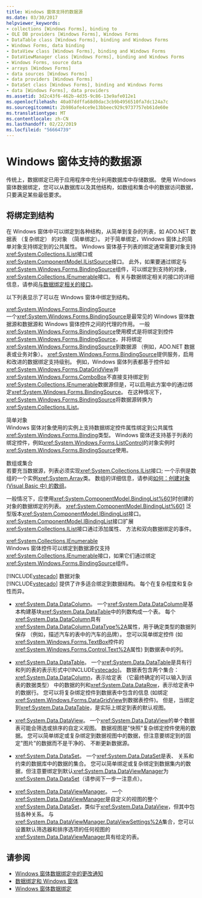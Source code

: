 ```yaml
---
title: Windows 窗体支持的数据源
ms.date: 03/30/2017
helpviewer_keywords:
- collections [Windows Forms], binding to
- OLE DB providers [Windows Forms], Windows Forms
- DataTable class [Windows Forms], binding and Windows Forms
- Windows Forms, data binding
- DataView class [Windows Forms], binding and Windows Forms
- DataViewManager class [Windows Forms], binding and Windows Forms
- Windows Forms, source data
- arrays [Windows Forms]
- data sources [Windows Forms]
- data providers [Windows Forms]
- DataSet class [Windows Forms], binding and Windows Forms
- data [Windows Forms], data providers
ms.assetid: 3d2c43f6-462b-4d35-9c86-13e9afe012e1
ms.openlocfilehash: 40a07ddffa68d0dac3cb9b4956510fa7dc124a7c
ms.sourcegitcommit: 2b986afe4ce9e13bbeec929c9737757eb61de60e
ms.translationtype: MT
ms.contentlocale: zh-CN
ms.lasthandoff: 02/22/2019
ms.locfileid: "56664739"
---
```

# <a name="data-sources-supported-by-windows-forms"></a>Windows 窗体支持的数据源
传统上，数据绑定已用于应用程序中充分利用数据库中存储数据。 使用 Windows 窗体数据绑定，您可以从数据库以及其他结构，如数组和集合中的数据访问数据，只要满足某些最低要求。  
  
## <a name="structures-to-bind-to"></a>将绑定到结构  
 在 Windows 窗体中可以绑定到各种结构，从简单到复杂的列表，如 ADO.NET 数据表 （复杂绑定） 的对象 （简单绑定）。 对于简单绑定，Windows 窗体上的简单对象支持绑定到的公共属性。 Windows 窗体基于列表的绑定通常需要对象支持<xref:System.Collections.IList>接口或<xref:System.ComponentModel.IListSource>接口。 此外，如果要通过绑定与<xref:System.Windows.Forms.BindingSource>组件，可以绑定到支持的对象，<xref:System.Collections.IEnumerable>接口。 有关与数据绑定相关的接口的详细信息，请参阅[与数据绑定相关的接口](../../../docs/framework/winforms/interfaces-related-to-data-binding.md)。  
  
 以下列表显示了可以在 Windows 窗体中绑定到结构。  
  
 <xref:System.Windows.Forms.BindingSource>  
 一个<xref:System.Windows.Forms.BindingSource>是最常见的 Windows 窗体数据源和数据源和 Windows 窗体控件之间的代理的作用。 一般<xref:System.Windows.Forms.BindingSource>使用模式是将绑定到控件<xref:System.Windows.Forms.BindingSource>，并将绑定<xref:System.Windows.Forms.BindingSource>到数据源 （例如，ADO.NET 数据表或业务对象）。 <xref:System.Windows.Forms.BindingSource>提供服务，启用和改进的数据绑定支持级别。 例如，Windows 窗体列表都基于控件如<xref:System.Windows.Forms.DataGridView>并<xref:System.Windows.Forms.ComboBox>不直接支持绑定到<xref:System.Collections.IEnumerable>数据源但是，可以启用此方案中的通过绑定<xref:System.Windows.Forms.BindingSource>。 在这种情况下，<xref:System.Windows.Forms.BindingSource>将数据源转换为<xref:System.Collections.IList>。  
  
 简单对象  
 Windows 窗体对象使用的实例上支持数据绑定控件属性绑定到公共属性<xref:System.Windows.Forms.Binding>类型。 Windows 窗体还支持基于列表的绑定控件，例如<xref:System.Windows.Forms.ListControl>的对象实例时<xref:System.Windows.Forms.BindingSource>使用。  
  
 数组或集合  
 若要充当数据源，列表必须实现<xref:System.Collections.IList>接口; 一个示例是数组的一个实例<xref:System.Array>类。 数组的详细信息，请参阅[如何：创建对象 (Visual Basic 中) 的数组](https://docs.microsoft.com/previous-versions/visualstudio/visual-studio-2010/487y7874(v=vs.100))。  
  
 一般情况下，应使用<xref:System.ComponentModel.BindingList%601>时创建的对象的数据绑定的列表。 <xref:System.ComponentModel.BindingList%601> 泛型版本<xref:System.ComponentModel.IBindingList>接口。 <xref:System.ComponentModel.IBindingList>接口扩展<xref:System.Collections.IList>接口通过添加属性、 方法和双向数据绑定的事件。  
  
 <xref:System.Collections.IEnumerable>  
 Windows 窗体控件可以绑定到数据源仅支持<xref:System.Collections.IEnumerable>接口，如果它们通过绑定<xref:System.Windows.Forms.BindingSource>组件。  
  
 [!INCLUDE[vstecado](../../../includes/vstecado-md.md)] 数据对象  
 [!INCLUDE[vstecado](../../../includes/vstecado-md.md)] 提供了许多适合绑定到数据结构。 每个在复杂程度和复杂性而异。  
  
-   <xref:System.Data.DataColumn>。 一个<xref:System.Data.DataColumn>是基本构建基块<xref:System.Data.DataTable>中的列数构成一个表。 每个<xref:System.Data.DataColumn>具有<xref:System.Data.DataColumn.DataType%2A>属性，用于确定类型的数据列保存 （例如，描述汽车的表中的汽车的品牌）。 您可以简单绑定控件 (如<xref:System.Windows.Forms.TextBox>控件的<xref:System.Windows.Forms.Control.Text%2A>属性) 到数据表中的列。  
  
-   <xref:System.Data.DataTable>。 一个<xref:System.Data.DataTable>是具有行和列的表的表示形式中[!INCLUDE[vstecado](../../../includes/vstecado-md.md)]。 数据表包含两个集合： <xref:System.Data.DataColumn>，表示给定表 （它最终确定的可以输入到该表的数据类型） 中的数据的列和<xref:System.Data.DataRow>，表示给定表中的数据行。 您可以将复杂绑定控件到数据表中包含的信息 (如绑定<xref:System.Windows.Forms.DataGridView>到数据表控件)。 但是，当绑定到<xref:System.Data.DataTable>，是实际上绑定到表的默认视图。  
  
-   <xref:System.Data.DataView>。 一个<xref:System.Data.DataView>的单个数据表可能会筛选或排序的自定义视图。 数据视图是"快照"复杂绑定控件使用的数据。 您可以简单绑定或复杂绑定到数据视图中的数据，但注意要绑定到的固定"图片"的数据而不是干净的、 不断更新数据源。  
  
-   <xref:System.Data.DataSet>。 一个<xref:System.Data.DataSet>是表、 关系和约束的数据库中的数据的集合。 您可以简单绑定或复杂绑定到数据集内的数据，但注意要绑定到默认<xref:System.Data.DataViewManager>为<xref:System.Data.DataSet>（请参阅下一步一注意点）。  
  
-   <xref:System.Data.DataViewManager>。 一个<xref:System.Data.DataViewManager>是自定义的视图的整个<xref:System.Data.DataSet>，类似于<xref:System.Data.DataView>，但其中包括各种关系。 与<xref:System.Data.DataViewManager.DataViewSettings%2A>集合，您可以设置默认筛选器和排序选项的任何视图的<xref:System.Data.DataViewManager>具有给定的表。  
  
## <a name="see-also"></a>请参阅
- [Windows 窗体数据绑定中的更改通知](../../../docs/framework/winforms/change-notification-in-windows-forms-data-binding.md)
- [数据绑定和 Windows 窗体](../../../docs/framework/winforms/data-binding-and-windows-forms.md)
- [Windows 窗体数据绑定](../../../docs/framework/winforms/windows-forms-data-binding.md)
